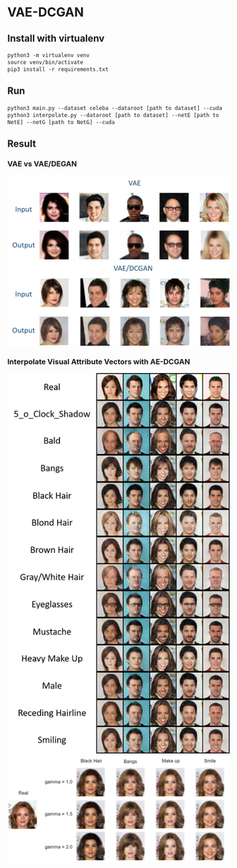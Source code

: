 # VAE-DCGAN

## Install with virtualenv
```bash=
python3 -m virtualenv venv
source venv/bin/activate
pip3 install -r requirements.txt
```

## Run
```bash=
python3 main.py --dataset celeba --dataroot [path to dataset] --cuda
python3 interpolate.py --dataroot [path to dataset] --netE [path to NetE] --netG [path to NetG] --cuda
```

## Result
### VAE vs VAE/DEGAN
![image](https://github.com/ballinhuang/VAE-DCGAN/blob/master/result/vae_exp.png)
![image](https://github.com/ballinhuang/VAE-DCGAN/blob/master/result/vae_dcgan_exp.png)

### Interpolate Visual Attribute Vectors with AE-DCGAN
![image](https://github.com/ballinhuang/VAE-DCGAN/blob/master/result/exp_result.png)
![image](https://github.com/ballinhuang/VAE-DCGAN/blob/master/result/vae-dcgan-gamma.png)
